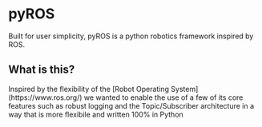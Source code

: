 # pyROS
Built for user simplicity, pyROS is a python robotics framework inspired by ROS. 

<h2>What is this?</h2>
Inspired by the flexibility of the [Robot Operating System](https://www.ros.org/) we wanted to enable the use of a few of its core features such as robust logging and the Topic/Subscriber architecture in a way that is more flexibile and written 100% in Python
